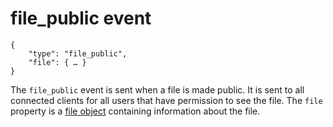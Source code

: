 # file_public event

	{
		"type": "file_public",
		"file": { … }
	}

The `file_public` event is sent when a file is made public. It is sent to all
connected clients for all users that have permission to see the file. The
`file` property is a [file object](/types/file) containing information about
the file.
